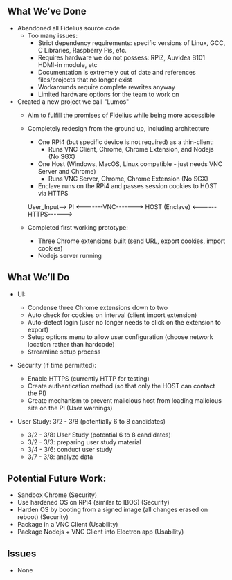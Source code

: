 ## What We’ve Done
* Abandoned all Fidelius source code
  * Too many issues:
    * Strict dependency requirements: specific versions of Linux, GCC, C Libraries, Raspberry Pis, etc.
    * Requires hardware we do not possess: RPiZ, Auvidea B101 HDMI-in module, etc
    * Documentation is extremely out of date and references files/projects that no longer exist
    * Workarounds require complete rewrites anyway
    * Limited hardware options for the team to work on
* Created a new project we call "Lumos"
  * Aim to fulfill the promises of Fidelius while being more accessible
  * Completely redesign from the ground up, including architecture
    * One RPi4 (but specific device is not required) as a thin-client:
      * Runs VNC Client, Chrome, Chrome Extension, and Nodejs (No SGX)
    * One Host (Windows, MacOS, Linux compatible - just needs VNC Server and Chrome)
      * Runs VNC Server, Chrome, Chrome Extension (No SGX)
    * Enclave runs on the RPi4 and passes session cookies to HOST via HTTPS 
			         
	User_Input-->    PI    <-------VNC-------> HOST
		     (Enclave) <------HTTPS------>	
  * Completed first working prototype:
    * Three Chrome extensions built (send URL, export cookies, import cookies)
    * Nodejs server running 

## What We’ll Do
* UI: 
  * Condense three Chrome extensions down to two
  * Auto check for cookies on interval (client import extension)
  * Auto-detect login (user no longer needs to click on the extension to export)
  * Setup options menu to allow user configuration (choose network location rather than hardcode)
  * Streamline setup process

* Security (if time permitted):
  * Enable HTTPS (currently HTTP for testing)
  * Create authentication method (so that only the HOST can contact the PI)
  * Create mechanism to prevent malicious host from loading malicious site on the PI (User warnings)
  
* User Study: 3/2 - 3/8 (potentially 6 to 8 candidates)
  * 3/2 - 3/8: User Study (potential 6 to 8 candidates)
  * 3/2 - 3/3: preparing user study material
  * 3/4 - 3/6: conduct user study
  * 3/7 - 3/8: analyze data

## Potential Future Work:
* Sandbox Chrome (Security)
* Use hardened OS on RPi4 (similar to IBOS) (Security)
* Harden OS by booting from a signed image (all changes erased on reboot) (Security)
* Package in a VNC Client (Usability)
* Package Nodejs + VNC Client into Electron app (Usability)

## Issues
* None
